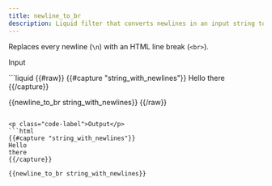 ```yaml
---
title: newline_to_br
description: Liquid filter that converts newlines in an input string to HTML <br> tags.
---
```


Replaces every newline (`\n`) with an HTML line break (`<br>`).

<p class="code-label">Input</p>
```liquid
{{#raw}}
{{#capture "string_with_newlines"}}
Hello
there
{{/capture}}

{{newline_to_br string_with_newlines}}
{{/raw}}
```

<p class="code-label">Output</p>
```html
{{#capture "string_with_newlines"}}
Hello
there
{{/capture}}

{{newline_to_br string_with_newlines}}
```
